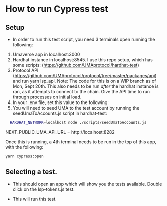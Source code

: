 # How to run Cypress test

## Setup

- In order to run this test script, you need 3 terminals open running the following:

1) Umaverse app in localhost:3000 
2) Hardhat instance in localhost:8545. I use this repo setup, which has some scripts: (https://github.com/UMAprotocol/hardhat-test) 
3) Protocol API (https://github.com/UMAprotocol/protocol/tree/master/packages/api) and run yarn lsp_api. Note: The code for this is on a WIP branch as of Mon, Sept 20th. This also needs to be run *after* the hardhat instance is ran, as it attempts to connect to the chain. Give the API time to run through processes on initial load.
4) In your .env file, set this value to the following:
5) You will need to seed UMA to the test account by running the seedUmaToAccounts.js script in hardhat-test:

``` sh
  HARDHAT_NETWORK=localhost node ./scripts/seedUmaToAccounts.js
```

NEXT_PUBLIC_UMA_API_URL = http://localhost:8282

Once this is running, a 4th terminal needs to be run in the top of this app, with the following:

```sh
yarn cypress:open
```

## Selecting a test.

- This should open an app which will show you the tests available. Double click on the lsp-tokens.js test.

- This will run this test.